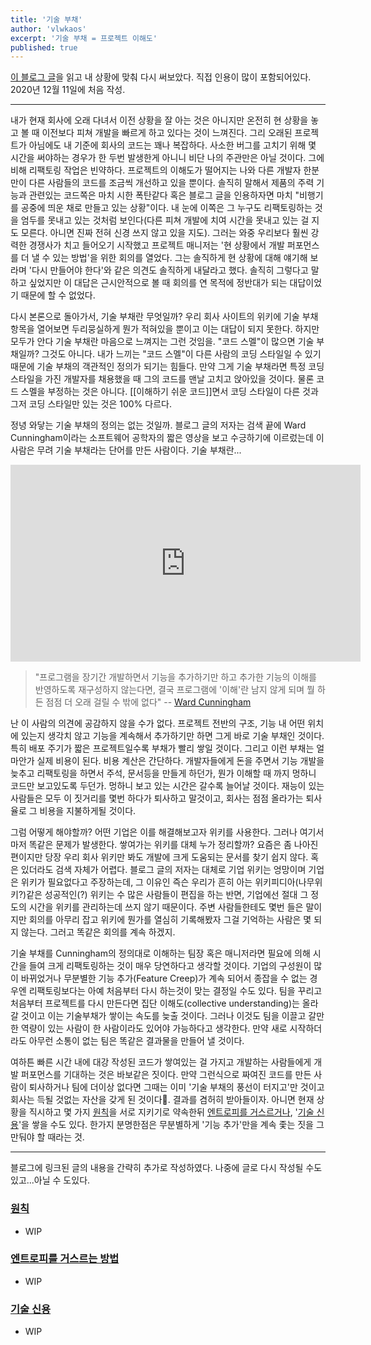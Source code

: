 ```yaml
---
title: '기술 부채'
author: 'vlwkaos'
excerpt: '기술 부채 = 프로젝트 이해도'
published: true
---
```



[이 블로그 글](https://daverupert.com/2020/11/technical-debt-as-a-lack-of-understanding/)을 읽고 내 상황에 맞춰 다시 써보았다. 직접 인용이 많이 포함되어있다. 2020년 12월 11일에 처음 작성.

---

내가 현재 회사에 오래 다녀서 이전 상황을 잘 아는 것은 아니지만 온전히 현 상황을 놓고 볼 때 이전보다 피쳐 개발을 빠르게 하고 있다는 것이 느껴진다. 그리 오래된 프로젝트가 아님에도 내 기준에 회사의 코드는 꽤나 복잡하다. 사소한 버그를 고치기 위해 몇 시간을 써야하는 경우가 한 두번 발생한게 아니니 비단 나의 주관만은 아닐 것이다.
그에 비해 리팩토링 작업은 빈약하다. 프로젝트의 이해도가 떨어지는 나와 다른 개발자 한분만이 다른 사람들의 코드를 조금씩 개선하고 있을 뿐이다. 솔직히 말해서 제품의 주력 기능과 관련있는 코드쪽은 마치 시한 폭탄같다 혹은 블로그 글을 인용하자면 마치 "비행기를 공중에 띄운 채로 만들고 있는 상황"이다. 내 눈에 이쪽은 그 누구도 리팩토링하는 것을 엄두를 못내고 있는 것처럼 보인다(다른 피쳐 개발에 치여 시간을 못내고 있는 걸 지도 모른다. 아니면 진짜 전혀 신경 쓰지 않고 있을 지도). 그러는 와중 우리보다 훨씬 강력한 경쟁사가 치고 들어오기 시작했고 프로젝트 매니저는 '현 상황에서 개발 퍼포먼스를 더 낼 수 있는 방법'을 위한 회의를 열었다. 그는 솔직하게 현 상황에 대해 얘기해 보라며 '다시 만들어야 한다'와 같은 의견도 솔직하게 내달라고 했다. 솔직히 그렇다고 말하고 싶었지만 이 대답은 근시안적으로 볼 때 회의를 연 목적에 정반대가 되는 대답이었기 때문에 할 수 없었다.

다시 본론으로 돌아가서, 기술 부채란 무엇일까? 우리 회사 사이트의 위키에 기술 부채 항목을 열어보면 두리뭉실하게 뭔가 적혀있을 뿐이고 이는 대답이 되지 못한다. 하지만 모두가 안다 기술 부채란 마음으로 느껴지는 그런 것임을. "코드 스멜"이 많으면 기술 부채일까? 그것도 아니다. 내가 느끼는 "코드 스멜"이 다른 사람의 코딩 스타일일 수 있기 때문에 기술 부채의 객관적인 정의가 되기는 힘들다. 만약 그게 기술 부채라면 특정 코딩 스타일을 가진 개발자를 채용했을 때 그의 코드를 맨날 고치고 앉아있을 것이다. 물론 코드 스멜을 부정하는 것은 아니다. [[이해하기 쉬운 코드]]면서 코딩 스타일이 다른 것과 그저 코딩 스타일만 있는 것은 100% 다르다. 

정녕 와닿는 기술 부채의 정의는 없는 것일까. 블로그 글의 저자는 검색 끝에 Ward Cunningham이라는 소프트웨어 공학자의 짧은 영상을 보고 수긍하기에 이르렀는데 이 사람은 무려 기술 부채라는 단어를 만든 사람이다. 기술 부채란...

<div class='embed-wrapper'>
<iframe width="560" height="315" src="https://www.youtube-nocookie.com/embed/pqeJFYwnkjE" frameborder="0" allow="accelerometer; autoplay; clipboard-write; encrypted-media; gyroscope; picture-in-picture" allowfullscreen></iframe>
</div>

> "프로그램을 장기간 개발하면서 기능을 추가하기만 하고 추가한 기능의 이해를 반영하도록 재구성하지 않는다면, 결국 프로그램에 '이해'란 남지 않게 되며 뭘 하든 점점 더 오래 걸릴 수 밖에 없다"
> -- [Ward Cunningham](https://www.youtube.com/watch?v=pqeJFYwnkjE)


난 이 사람의 의견에 공감하지 않을 수가 없다. 프로젝트 전반의 구조, 기능 내 어떤 위치에 있는지 생각치 않고 기능을 계속해서 추가하기만 하면 그게 바로 기술 부채인 것이다. 특히 배포 주기가 짧은 프로젝트일수록 부채가 빨리 쌓일 것이다. 그리고 이런 부채는 얼마안가 실제 비용이 된다. 비용 계산은 간단하다. 개발자들에게 돈을 주면서 기능 개발을 늦추고 리팩토링을 하면서 주석, 문서등을 만들게 하던가, 뭔가 이해할 때 까지 멍하니 코드만 보고있도록 두던가. 멍하니 보고 있는 시간은 갈수록 늘어날 것이다. 재능이 있는 사람들은 모두 이 짓거리를 몇번 하다가 퇴사하고 말것이고, 회사는 점점 올라가는 퇴사율로 그 비용을 지불하게될 것이다.

그럼 어떻게 해야할까? 어떤 기업은 이를 해결해보고자 위키를 사용한다. 그러나 여기서 마저 똑같은 문제가 발생한다. 쌓여가는 위키를 대체 누가 정리할까? 요즘은 좀 나아진 편이지만 당장 우리 회사 위키만 봐도 개발에 크게 도움되는 문서를 찾기 쉽지 않다. 혹은 있더라도 검색 자체가 어렵다. 블로그 글의 저자는 대체로 기업 위키는 엉망이며 기업은 위키가 필요없다고 주장하는데, 그 이유인 즉슨 우리가 흔히 아는 위키피디아(나무위키?)같은 성공적인(?) 위키는 수 많은 사람들이 편집을 하는 반면, 기업에선 절대 그 정도의 시간을 위키를 관리하는데 쓰지 않기 때문이다. 주변 사람들한테도 몇번 들은 말이지만 회의를 아무리 잡고 위키에 뭔가를 열심히 기록해봤자 그걸 기억하는 사람은 몇 되지 않는다. 그러고 똑같은 회의를 계속 하겠지.

기술 부채를 Cunningham의 정의대로 이해하는 팀장 혹은 매니저라면 필요에 의해 시간을 들여 크게 리팩토링하는 것이 매우 당연하다고 생각할 것이다. 기업의 구성원이 많이 바뀌었거나 무분별한 기능 추가(Feature Creep)가 계속 되어서 종잡을 수 없는 경우엔 리팩토링보다는 아예 처음부터 다시 하는것이 맞는 결정일 수도 있다. 팀을 꾸리고 처음부터 프로젝트를 다시 만든다면 집단 이해도(collective understanding)는 올라갈 것이고 이는 기술부채가 쌓이는 속도를 늦출 것이다. 그러나 이것도 팀을 이끌고 갈만한 역량이 있는 사람이 한 사람이라도 있어야 가능하다고 생각한다. 만약 새로 시작하더라도 아무런 소통이 없는 팀은 똑같은 결과물을 만들어 낼 것이다. 

여하튼 빠른 시간 내에 대강 작성된 코드가 쌓여있는 걸 가지고 개발하는 사람들에게 개발 퍼포먼스를 기대하는 것은 바보같은 짓이다. 만약 그런식으로 짜여진 코드를 만든 사람이 퇴사하거나 팀에 더이상 없다면 그때는 이미 '기술 부채의 풍선이 터지고'만 것이고 회사는 득될 것없는 자산을 갖게 된 것이다👏. 결과를 겸허히 받아들이자. 아니면 현재 상황을 직시하고 몇 가지 [원칙](https://adactio.com/journal/16811)을 서로 지키기로 약속한뒤 [엔트로피를 거스르거나](https://blog.jim-nielsen.com/2020/cheating-entropy-with-native-web-tech/), '[기술 신용](https://www.stillbreathing.co.uk/2016/10/13/technical-credit)'을 쌓을 수도 있다. 한가지 분명한점은 무분별하게 '기능 추가'만을 계속 좇는 짓을 그만둬야 할 때라는 것.

---

블로그에 링크된 글의 내용을 간략히 추가로 작성하였다. 나중에 글로 다시 작성될 수도 있고...아닐 수 도있다.

### [원칙](https://adactio.com/journal/16811)

- WIP

### [엔트로피를 거스르는 방법](https://blog.jim-nielsen.com/2020/cheating-entropy-with-native-web-tech/)

- WIP

### [기술 신용](https://www.stillbreathing.co.uk/2016/10/13/technical-credit)

- WIP
